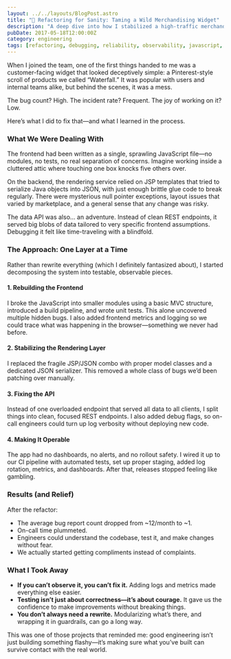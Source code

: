 ```yaml
---
layout: ../../layouts/BlogPost.astro
title: "🧱 Refactoring for Sanity: Taming a Wild Merchandising Widget"
description: "A deep dive into how I stabilized a high-traffic merchandising widget by rebuilding it layer by layer—from fragile frontend to brittle backend."
pubDate: 2017-05-18T12:00:00Z
category: engineering
tags: [refactoring, debugging, reliability, observability, javascript, rest, amazon]
---
```



When I joined the team, one of the first things handed to me was a customer-facing widget that looked deceptively simple: a Pinterest-style scroll of products we called “Waterfall.” It was popular with users and internal teams alike, but behind the scenes, it was a mess.

The bug count? High. The incident rate? Frequent. The joy of working on it? Low.

Here’s what I did to fix that—and what I learned in the process.


### What We Were Dealing With

The frontend had been written as a single, sprawling JavaScript file—no modules, no tests, no real separation of concerns. Imagine working inside a cluttered attic where touching one box knocks five others over.

On the backend, the rendering service relied on JSP templates that tried to serialize Java objects into JSON, with just enough brittle glue code to break regularly. There were mysterious null pointer exceptions, layout issues that varied by marketplace, and a general sense that any change was risky.

The data API was also... an adventure. Instead of clean REST endpoints, it served big blobs of data tailored to very specific frontend assumptions. Debugging it felt like time-traveling with a blindfold.



### The Approach: One Layer at a Time

Rather than rewrite everything (which I definitely fantasized about), I started decomposing the system into testable, observable pieces.

#### 1. Rebuilding the Frontend

I broke the JavaScript into smaller modules using a basic MVC structure, introduced a build pipeline, and wrote unit tests. This alone uncovered multiple hidden bugs. I also added frontend metrics and logging so we could trace what was happening in the browser—something we never had before.

#### 2. Stabilizing the Rendering Layer

I replaced the fragile JSP/JSON combo with proper model classes and a dedicated JSON serializer. This removed a whole class of bugs we’d been patching over manually.

#### 3. Fixing the API

Instead of one overloaded endpoint that served all data to all clients, I split things into clean, focused REST endpoints. I also added debug flags, so on-call engineers could turn up log verbosity without deploying new code.

#### 4. Making It Operable

The app had no dashboards, no alerts, and no rollout safety. I wired it up to our CI pipeline with automated tests, set up proper staging, added log rotation, metrics, and dashboards. After that, releases stopped feeling like gambling.



### Results (and Relief)

After the refactor:

- The average bug report count dropped from ~12/month to ~1.
- On-call time plummeted.
- Engineers could understand the codebase, test it, and make changes without fear.
- We actually started getting compliments instead of complaints.



### What I Took Away

- **If you can’t observe it, you can’t fix it.** Adding logs and metrics made everything else easier.
- **Testing isn’t just about correctness—it’s about courage.** It gave us the confidence to make improvements without breaking things.
- **You don’t always need a rewrite.** Modularizing what’s there, and wrapping it in guardrails, can go a long way.



This was one of those projects that reminded me: good engineering isn’t just building something flashy—it’s making sure what you’ve built can survive contact with the real world.

